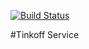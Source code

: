 [![Build Status](https://travis-ci.org/loriddle/Tinkoff-Service.svg?branch=master)](https://travis-ci.org/loriddle/Tinkoff-Service) 

#Tinkoff Service